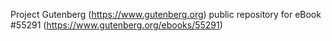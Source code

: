 Project Gutenberg (https://www.gutenberg.org) public repository for
eBook #55291 (https://www.gutenberg.org/ebooks/55291)
